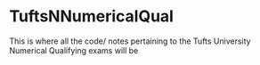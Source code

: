 # TuftsNNumericalQual
This is where all the code/ notes pertaining to the Tufts University Numerical Qualifying exams will be
